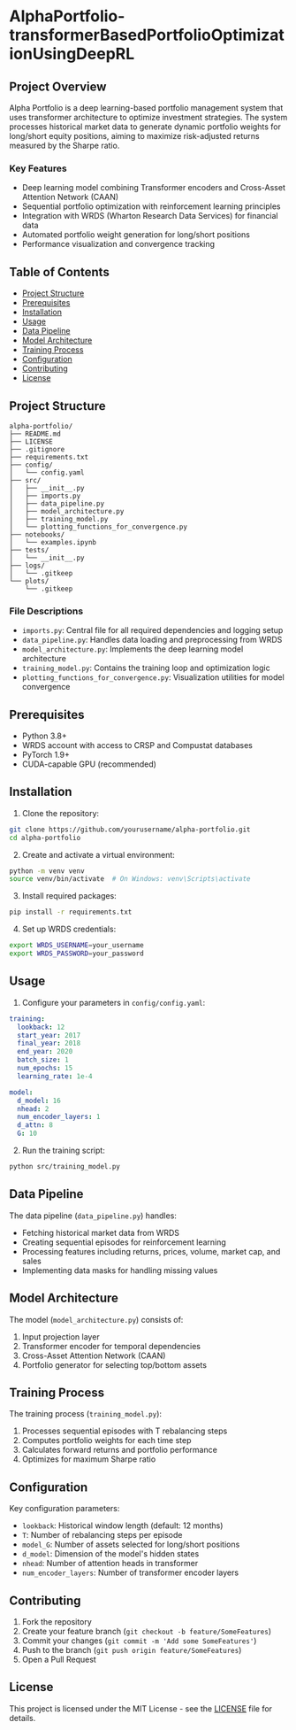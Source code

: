 # AlphaPortfolio-transformerBasedPortfolioOptimizationUsingDeepRL

## Project Overview
Alpha Portfolio is a deep learning-based portfolio management system that uses transformer architecture to optimize investment strategies. The system processes historical market data to generate dynamic portfolio weights for long/short equity positions, aiming to maximize risk-adjusted returns measured by the Sharpe ratio.

### Key Features
- Deep learning model combining Transformer encoders and Cross-Asset Attention Network (CAAN)
- Sequential portfolio optimization with reinforcement learning principles
- Integration with WRDS (Wharton Research Data Services) for financial data
- Automated portfolio weight generation for long/short positions
- Performance visualization and convergence tracking

## Table of Contents
- [Project Structure](#project-structure)
- [Prerequisites](#prerequisites)
- [Installation](#installation)
- [Usage](#usage)
- [Data Pipeline](#data-pipeline)
- [Model Architecture](#model-architecture)
- [Training Process](#training-process)
- [Configuration](#configuration)
- [Contributing](#contributing)
- [License](#license)

## Project Structure
```
alpha-portfolio/
├── README.md
├── LICENSE
├── .gitignore
├── requirements.txt
├── config/
│   └── config.yaml
├── src/
│   ├── __init__.py
│   ├── imports.py
│   ├── data_pipeline.py
│   ├── model_architecture.py
│   ├── training_model.py
│   └── plotting_functions_for_convergence.py
├── notebooks/
│   └── examples.ipynb
├── tests/
│   └── __init__.py
├── logs/
│   └── .gitkeep
└── plots/
    └── .gitkeep
```

### File Descriptions
- `imports.py`: Central file for all required dependencies and logging setup
- `data_pipeline.py`: Handles data loading and preprocessing from WRDS
- `model_architecture.py`: Implements the deep learning model architecture
- `training_model.py`: Contains the training loop and optimization logic
- `plotting_functions_for_convergence.py`: Visualization utilities for model convergence

## Prerequisites
- Python 3.8+
- WRDS account with access to CRSP and Compustat databases
- PyTorch 1.9+
- CUDA-capable GPU (recommended)

## Installation

1. Clone the repository:
```bash
git clone https://github.com/yourusername/alpha-portfolio.git
cd alpha-portfolio
```

2. Create and activate a virtual environment:
```bash
python -m venv venv
source venv/bin/activate  # On Windows: venv\Scripts\activate
```

3. Install required packages:
```bash
pip install -r requirements.txt
```

4. Set up WRDS credentials:
```bash
export WRDS_USERNAME=your_username
export WRDS_PASSWORD=your_password
```

## Usage

1. Configure your parameters in `config/config.yaml`:
```yaml
training:
  lookback: 12
  start_year: 2017
  final_year: 2018
  end_year: 2020
  batch_size: 1
  num_epochs: 15
  learning_rate: 1e-4

model:
  d_model: 16
  nhead: 2
  num_encoder_layers: 1
  d_attn: 8
  G: 10
```

2. Run the training script:
```bash
python src/training_model.py
```

## Data Pipeline

The data pipeline (`data_pipeline.py`) handles:
- Fetching historical market data from WRDS
- Creating sequential episodes for reinforcement learning
- Processing features including returns, prices, volume, market cap, and sales
- Implementing data masks for handling missing values

## Model Architecture

The model (`model_architecture.py`) consists of:
1. Input projection layer
2. Transformer encoder for temporal dependencies
3. Cross-Asset Attention Network (CAAN)
4. Portfolio generator for selecting top/bottom assets

## Training Process

The training process (`training_model.py`):
1. Processes sequential episodes with T rebalancing steps
2. Computes portfolio weights for each time step
3. Calculates forward returns and portfolio performance
4. Optimizes for maximum Sharpe ratio

## Configuration

Key configuration parameters:
- `lookback`: Historical window length (default: 12 months)
- `T`: Number of rebalancing steps per episode
- `model_G`: Number of assets selected for long/short positions
- `d_model`: Dimension of the model's hidden states
- `nhead`: Number of attention heads in transformer
- `num_encoder_layers`: Number of transformer encoder layers

## Contributing

1. Fork the repository
2. Create your feature branch (`git checkout -b feature/SomeFeatures`)
3. Commit your changes (`git commit -m 'Add some SomeFeatures'`)
4. Push to the branch (`git push origin feature/SomeFeatures`)
5. Open a Pull Request

## License

This project is licensed under the MIT License - see the [LICENSE](LICENSE) file for details.

